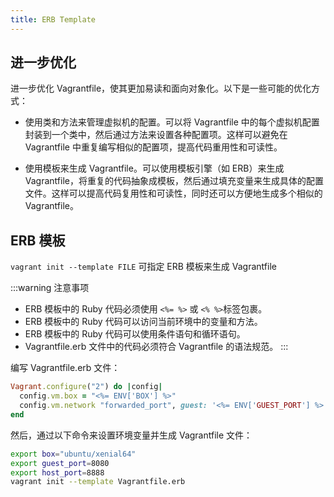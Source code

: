 ```yaml
---
title: ERB Template
---
```

## 进一步优化
进一步优化 Vagrantfile，使其更加易读和面向对象化。以下是一些可能的优化方式：

- 使用类和方法来管理虚拟机的配置。可以将 Vagrantfile 中的每个虚拟机配置封装到一个类中，然后通过方法来设置各种配置项。这样可以避免在 Vagrantfile 中重复编写相似的配置项，提高代码重用性和可读性。

- 使用模板来生成 Vagrantfile。可以使用模板引擎（如 ERB）来生成 Vagrantfile，将重复的代码抽象成模板，然后通过填充变量来生成具体的配置文件。这样可以提高代码复用性和可读性，同时还可以方便地生成多个相似的 Vagrantfile。

## ERB 模板
`vagrant init --template FILE` 可指定 ERB 模板来生成 Vagrantfile


:::warning 注意事项
- ERB 模板中的 Ruby 代码必须使用 `<%= %>` 或 `<% %>`标签包裹。
- ERB 模板中的 Ruby 代码可以访问当前环境中的变量和方法。
- ERB 模板中的 Ruby 代码可以使用条件语句和循环语句。
- Vagrantfile.erb 文件中的代码必须符合 Vagrantfile 的语法规范。
:::


编写 Vagrantfile.erb 文件：

```ruby
Vagrant.configure("2") do |config|
  config.vm.box = "<%= ENV['BOX'] %>"
  config.vm.network "forwarded_port", guest: '<%= ENV['GUEST_PORT'] %>', host: '<%= ENV['HOST_PORT'] %>'
end
```
然后，通过以下命令来设置环境变量并生成 Vagrantfile 文件：

```bash
export box="ubuntu/xenial64"
export guest_port=8080
export host_port=8888
vagrant init --template Vagrantfile.erb
```
